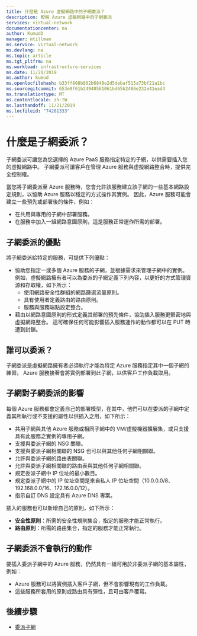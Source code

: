 ```yaml
---
title: 什麼是 Azure 虛擬網路中的子網委派？
description: 瞭解 Azure 虛擬網路中的子網委派
services: virtual-network
documentationcenter: na
author: KumudD
manager: mtillman
ms.service: virtual-network
ms.devlang: na
ms.topic: article
ms.tgt_pltfrm: na
ms.workload: infrastructure-services
ms.date: 11/20/2019
ms.author: kumud
ms.openlocfilehash: b33ff808b802b6848e2d5debaf515a73bf21a1bc
ms.sourcegitcommit: 653e9f61b24940561061bd65b2486e232e41ead4
ms.translationtype: MT
ms.contentlocale: zh-TW
ms.lasthandoff: 11/21/2019
ms.locfileid: "74281333"
---
```

# <a name="what-is-subnet-delegation"></a>什麼是子網委派？

子網委派可讓您為您選擇的 Azure PaaS 服務指定特定的子網，以供需要插入您的虛擬網路中。 子網委派可讓客戶在管理 Azure 服務與虛擬網路整合時，提供完全控制權。

當您將子網委派至 Azure 服務時，您會允許該服務建立該子網的一些基本網路設定規則，以協助 Azure 服務以穩定的方式操作其實例。 因此，Azure 服務可能會建立一些預先或部署後的條件，例如：
- 在共用與專用的子網中部署服務。
- 在服務中加入一組網路意圖原則，這是服務正常運作所需的部署。

##  <a name="advantages-of-subnet-delegation"></a>子網委派的優點

將子網委派給特定的服務，可提供下列優點：

- 協助您指定一或多個 Azure 服務的子網，並根據需求來管理子網中的實例。 例如，虛擬網路擁有者可以為委派的子網定義下列內容，以更好的方式管理資源和存取權，如下所示：
    - 使用網路安全性群組的網路篩選流量原則。
    - 具有使用者定義路由的路由原則。
    - 服務與服務端點設定整合。
- 藉由以網路意圖原則的形式定義其部署的預先條件，協助插入服務更緊密地與虛擬網路整合。 這可確保任何可能影響插入服務運作的動作都可以在 PUT 時遭到封鎖。


## <a name="who-can-delegate"></a>誰可以委派？
子網委派是虛擬網路擁有者必須執行才能為特定 Azure 服務指定其中一個子網的練習。 Azure 服務接著會將實例部署到此子網，以供客戶工作負載取用。

## <a name="impact-of-subnet-delegation-on-your-subnet"></a>子網對子網委派的影響
每個 Azure 服務都會定義自己的部署模型，在其中，他們可以在委派的子網中定義其所執行或不支援的屬性以供插入之用，如下所示：
- 共用子網與其他 Azure 服務或相同子網中的 VM/虛擬機器擴展集，或只支援具有此服務之實例的專用子網。
- 支援與委派子網的 NSG 關聯。
- 支援與委派子網相關聯的 NSG 也可以與其他任何子網相關聯。
- 允許與委派子網的路由表關聯。
- 允許與委派子網相關聯的路由表與其他任何子網相關聯。
- 規定委派子網中 IP 位址的最小數目。
- 規定委派子網中的 IP 位址空間是來自私人 IP 位址空間（10.0.0.0/8、192.168.0.0/16、172.16.0.0/12）。
- 指示自訂 DNS 設定具有 Azure DNS 專案。

插入的服務也可以新增自己的原則，如下所示：
- **安全性原則**：所需的安全性規則集合，指定的服務才能正常執行。
- **路由原則**：所需的路由集合，指定的服務才能正常執行。

## <a name="what-subnet-delegation-does-not-do"></a>子網委派不會執行的動作

要插入委派子網中的 Azure 服務，仍然具有一組可用於非委派子網的基本屬性，例如：
-  Azure 服務可以將實例插入客戶子網，但不會影響現有的工作負載。
-  這些服務所套用的原則或路由具有彈性，且可由客戶覆寫。

## <a name="next-steps"></a>後續步驟

- [委派子網](manage-subnet-delegation.md)
